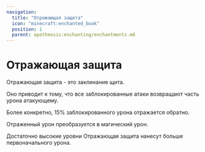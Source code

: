 ```yaml
---
navigation:
  title: "Отражающая защита"
  icon: "minecraft:enchanted_book"
  position: 1
  parent: apotheosis:enchanting/enchantments.md
---
```


# Отражающая защита

<Color id="blue">Отражающая защита</Color> - это заклинание щита.

Оно приводит к тому, что все заблокированные атаки возвращают часть урона атакующему.

Более конкретно, 15% заблокированного урона отражается обратно.

Отраженный урон преобразуется в магический урон.

 Достаточно высокие уровни <Color id="blue">Отражающая защита</Color> нанесут больше первоначального урона.

